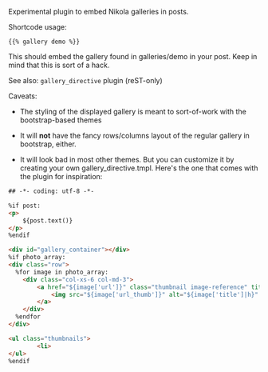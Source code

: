 Experimental plugin to embed Nikola galleries in posts.

Shortcode usage:

    {{% gallery demo %}}

This should embed the gallery found in galleries/demo in your post.
Keep in mind that this is sort of a hack.

See also: `gallery_directive` plugin (reST-only)

Caveats:

* The styling of the displayed gallery is meant to sort-of-work
with the bootstrap-based themes

* It will **not** have the fancy rows/columns layout of the regular
gallery in bootstrap, either.

* It will look bad in most other themes. But you can customize it by
creating your own gallery_directive.tmpl. Here's the one that comes with
 the plugin for inspiration:

```html
## -*- coding: utf-8 -*-

%if post:
<p>
    ${post.text()}
</p>
%endif

<div id="gallery_container"></div>
%if photo_array:
<div class="row">
  %for image in photo_array:
    <div class="col-xs-6 col-md-3">
        <a href="${image['url']}" class="thumbnail image-reference" title="${image['title']|h}">
            <img src="${image['url_thumb']}" alt="${image['title']|h}" />
        </a>
    </div>
  %endfor
</div>

<ul class="thumbnails">
        <li>
</ul>
%endif
```

